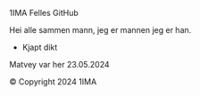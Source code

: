 1IMA Felles GitHub

Hei alle sammen mann, jeg er mannen jeg er han.
 - Kjapt dikt

Matvey var her 23.05.2024

© Copyright 2024 1IMA 
